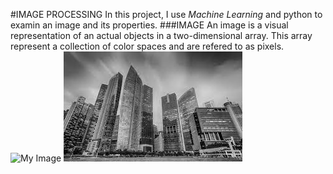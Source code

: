 #IMAGE PROCESSING
In this project, I use *Machine Learning* and python to examin
an image and its properties.
###IMAGE
An image is a visual representation of an actual objects in a two-dimensional array.
This array represent a collection of color spaces and are refered to as pixels.
![My Image](tree/main/img/im1.jpg)
![Image](/img/im1.png)
